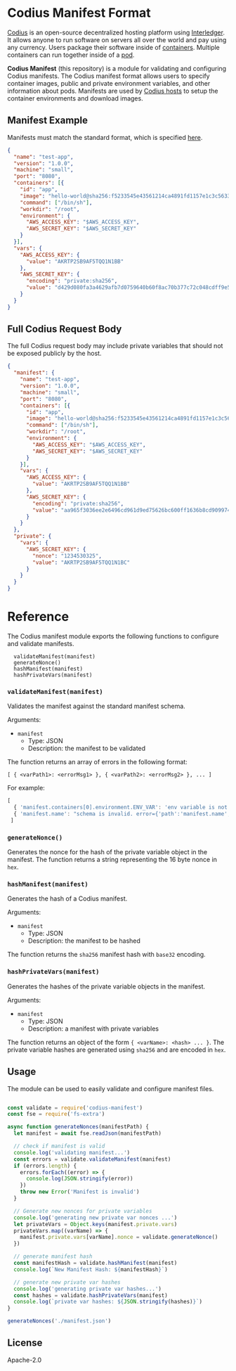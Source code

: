 # Codius Manifest Format

[Codius](https://codius.org) is an open-source decentralized hosting platform using [Interledger](https://interledger.org). It allows anyone to run software on servers all over the world and pay using any currency. Users package their software inside of [containers](https://www.docker.com/what-container). Multiple containers can run together inside of a [pod](https://kubernetes.io/docs/concepts/workloads/pods/pod/).

**Codius Manifest** (this repository) is a module for validating and configuring Codius manifests.
The Codius manifest format allows users to specify container images, public and
private environment variables, and other information about pods. Manifests are used
by [Codius hosts](https://github.com/codius/codiusd) to setup the container environments and download images.

## Manifest Example
Manifests must match the standard format, which is specified [here](https://github.com/codius/manifest/blob/master/src/schemas/ManifestSpec.json).
```json
{
  "name": "test-app",
  "version": "1.0.0",
  "machine": "small",
  "port": "8080",
  "containers": [{
    "id": "app",
    "image": "hello-world@sha256:f5233545e43561214ca4891fd1157e1c3c563316ed8e237750d59bde73361e77",
    "command": ["/bin/sh"],
    "workdir": "/root",
    "environment": {
      "AWS_ACCESS_KEY": "$AWS_ACCESS_KEY",
      "AWS_SECRET_KEY": "$AWS_SECRET_KEY"
    }
  }],
  "vars": {
    "AWS_ACCESS_KEY": {
      "value": "AKRTP2SB9AF5TQQ1N1BB"
    },
    "AWS_SECRET_KEY": {
      "encoding": "private:sha256",
      "value": "d429d080fa3a4629afb7d0759640b60f8ac70b377c72c048cdff9e5ef73dd6c2"
    }
  }
}
```

## Full Codius Request Body
The full Codius request body may include private variables that should not be exposed publicly by the host.

```json
{
  "manifest": {
    "name": "test-app",
    "version": "1.0.0",
    "machine": "small",
    "port": "8080",
    "containers": [{
      "id": "app",
      "image": "hello-world@sha256:f5233545e43561214ca4891fd1157e1c3c563316ed8e237750d59bde73361e77",
      "command": ["/bin/sh"],
      "workdir": "/root",
      "environment": {
        "AWS_ACCESS_KEY": "$AWS_ACCESS_KEY",
        "AWS_SECRET_KEY": "$AWS_SECRET_KEY"
      }
    }],
    "vars": {
      "AWS_ACCESS_KEY": {
        "value": "AKRTP2SB9AF5TQQ1N1BB"
      },
      "AWS_SECRET_KEY": {
        "encoding": "private:sha256",
        "value": "aa965f3036ee2e6496cd961d9ed75626bc600ff1636b8cd909974dae2eb19208"
      }
    }
  },
  "private": {
    "vars": {
      "AWS_SECRET_KEY": {
        "nonce": "1234530325",
        "value": "AKRTP2SB9AF5TQQ1N1BC"
      }
    }
  }
}
```

# Reference

The Codius manifest module exports the following functions to configure and validate manifests.

```
  validateManifest(manifest)
  generateNonce()
  hashManifest(manifest)
  hashPrivateVars(manifest)

 ```

### `validateManifest(manifest)`
Validates the manifest against the standard manifest schema.

Arguments:
* `manifest`
  * Type: JSON
  * Description: the manifest to be validated

The function returns an array of errors in the following format:

`[ { <varPath1>: <errorMsg1> }, { <varPath2>: <errorMsg2> }, ... ]`

For example:
```js
[
  { 'manifest.containers[0].environment.ENV_VAR': 'env variable is not defined within manifest.vars.' },
  { 'manifest.name': "schema is invalid. error={'path':'manifest.name','keyword':'required'}" }
 ]
```

### `generateNonce()`
Generates the nonce for the hash of the private variable object in the manifest.
 The function returns a string representing the 16 byte nonce in `hex`.


### `hashManifest(manifest)`
Generates the hash of a Codius manifest.

Arguments:
* `manifest`
  * Type: JSON
  * Description: the manifest to be hashed

The function returns the `sha256` manifest hash with `base32` encoding.

### `hashPrivateVars(manifest)`
Generates the hashes of the private variable objects in the manifest.

Arguments:
* `manifest`
  * Type: JSON
  * Description: a manifest with private variables

The function returns an object of the form `{ <varName>: <hash> ... }`.
The private variable hashes are generated using `sha256` and are encoded in `hex`.

## Usage
The module can be used to easily validate and configure manifest files.
```js

const validate = require('codius-manifest')
const fse = require('fs-extra')

async function generateNonces(manifestPath) {
  let manifest = await fse.readJson(manifestPath)

  // check if manifest is valid
  console.log('validating manifest...')
  const errors = validate.validateManifest(manifest)
  if (errors.length) {
    errors.forEach((error) => {
      console.log(JSON.stringify(error))
    })
    throw new Error('Manifest is invalid')
  }

  // Generate new nonces for private variables
  console.log('generating new private var nonces ...')
  let privateVars = Object.keys(manifest.private.vars)
  privateVars.map((varName) => {
    manifest.private.vars[varName].nonce = validate.generateNonce()
  })

  // generate manifest hash
  const manifestHash = validate.hashManifest(manifest)
  console.log(`New Manifest Hash: ${manifestHash}`)

  // generate new private var hashes
  console.log('generating private var hashes...')
  const hashes = validate.hashPrivateVars(manifest)
  console.log(`private var hashes: ${JSON.stringify(hashes)}`)
}

generateNonces('./manifest.json')
```

## License
Apache-2.0
